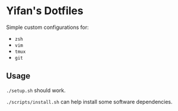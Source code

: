 # Yifan's Dotfiles

Simple custom configurations for:
* `zsh`
* `vim`
* `tmux`
* `git`

## Usage

`./setup.sh` should work.

`./scripts/install.sh` can help install some software dependencies.


